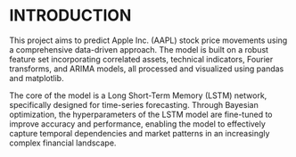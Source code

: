 # INTRODUCTION

This project aims to predict Apple Inc. (AAPL) stock price movements using a comprehensive data-driven approach. The model is built on a robust feature set incorporating correlated assets, technical indicators, Fourier transforms, and ARIMA models, all processed and visualized using pandas and matplotlib.

The core of the model is a Long Short-Term Memory (LSTM) network, specifically designed for time-series forecasting. Through Bayesian optimization, the hyperparameters of the LSTM model are fine-tuned to improve accuracy and performance, enabling the model to effectively capture temporal dependencies and market patterns in an increasingly complex financial landscape.

